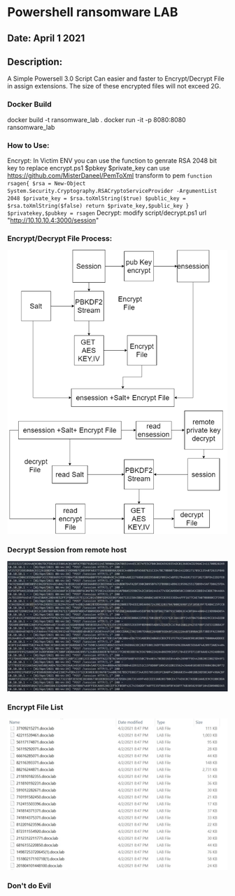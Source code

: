 # Powershell ransomware LAB
## Date: April 1 2021 

## Description:
A Simple Powersell 3.0 Script Can easier and faster to Encrypt/Decrypt File in assign extensions.
The size of these encrypted files will not exceed 2G.
### Docker Build
docker build -t ransomware_lab .
docker run -it -p 8080:8080 ransomware_lab
### How to Use:
Encrypt:
	In Victim ENV
	you can use the function to genrate RSA 2048 bit key to replace encrypt.ps1 $pbkey
	$private_key can use https://github.com/MisterDaneel/PemToXml transform to pem 
	```
	function rsagen{
	$rsa = New-Object System.Security.Cryptography.RSACryptoServiceProvider -ArgumentList 2048
	$private_key = $rsa.toXmlString($true)
	$public_key = $rsa.toXmlString($false)
	return $private_key,$public_key
	}
		$privatekey,$pubkey = rsagen
	```
Decrypt:
	modify script/decrypt.ps1 url "http://10.10.10.4:3000/session"
		
### Encrypt/Decrypt File Process:
![](https://raw.githubusercontent.com/kosh-cyber/powershell_ransomware_lab/main/Encrypt-Decrypt.png)
### Decrypt Session from remote host
![](https://raw.githubusercontent.com/kosh-cyber/powershell_ransomware_lab/main/decryptsession.JPG)
### Encrypt File List
![](https://raw.githubusercontent.com/kosh-cyber/powershell_ransomware_lab/main/encryptfile.JPG)
### Don't do Evil
